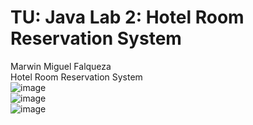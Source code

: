# TU: Java Lab 2: Hotel Room Reservation System

Marwin Miguel Falqueza<br/> 
Hotel Room Reservation System<br/>
![image](https://github.com/user-attachments/assets/6343eca6-8646-4cc7-bf2f-1cbc1315ed7f)<br/>
![image](https://github.com/user-attachments/assets/24c6e2fe-71ea-405f-ba16-eb7d3b2f11d2)<br/>
![image](https://github.com/user-attachments/assets/d6791808-0bfc-4ac6-b363-d071eee50e60)


